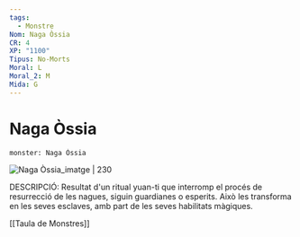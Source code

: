```yaml
---
tags:
  - Monstre
Nom: Naga Òssia
CR: 4
XP: "1100"
Tipus: No-Morts
Moral: L
Moral_2: M
Mida: G
---
```

# Naga Òssia

```statblock
monster: Naga Òssia
```

![Naga Òssia_imatge | 230](https://static.wikia.nocookie.net/forgottenrealms/images/8/88/Bone_naga-5e.jpg/revision/latest/scale-to-width-down/350?cb=20171010163229)

DESCRIPCIÓ: 
Resultat d'un ritual yuan-ti que interromp el procés de resurrecció de les nagues, siguin guardianes o esperits. Això les transforma en les seves esclaves, amb part de les seves habilitats màgiques.

[[Taula de Monstres]]